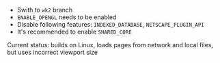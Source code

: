 * Swith to `wk2` branch
* `ENABLE_OPENGL` needs to be enabled
* Disable following features: `INDEXED_DATABASE`, `NETSCAPE_PLUGIN_API`
* It's recommended to enable `SHARED_CORE`

Current status: builds on Linux, loads pages from network and local files, but uses incorrect viewport size